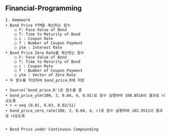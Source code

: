 ## Financial-Programming
	1. Homework
	• Bond Price YTM을 계산하는 함수
		○ F: Face Value of Bond
		○ T: Time to Maturity of Bond
		○ c : Coupon Rate
		○ f : Number of Coupon Payment
		○ ytm : Interest Rate
	• Bond Price Zero Rate를 계산하는 함수
		○ F: Face Value of Bond
		○ T: Time to Maturity of Bond
		○ c : Coupon Rate
		○ f : Number of Coupon Payment
		○ ytm : Vector of Zero Rate
	• 두 함수를 작성하여 bond_price.R에 저장

	• Source('bond_price.R')로 함수를 콜
	• bond_price_ytm(100, 3, 0.04, 4, 0.01)로 함수 실행하여 108.8516이 결과로 나오도록
	• r <-seq (0.01, 0.03, 0.02/11)
	• bond_price_zero_rate(100, 3, 0.04, 4, r)로 함수 실행하여 102.9511이 결과로 나오도록
	

	• Bond Price under Continuous Compounding
